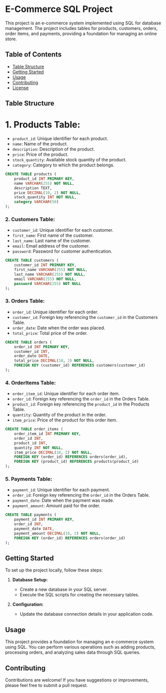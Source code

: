 
# E-Commerce SQL Project

This project is an e-commerce system implemented using SQL for database management. The project includes tables for products, customers, orders, order items, and payments, providing a foundation for managing an online store.

## Table of Contents

- [Table Structure](#table-structure)
- [Getting Started](#getting-started)
- [Usage](#usage)
- [Contributing](#contributing)
- [License](#license)

## Table Structure

# 1. Products Table:
   - `product_id`: Unique identifier for each product.
   - `name`: Name of the product.
   - `description`: Description of the product.
   - `price`: Price of the product.
   - `stock_quantity`: Available stock quantity of the product.
   - `category`: Category to which the product belongs.

   ```sql
   CREATE TABLE products (
       product_id INT PRIMARY KEY,
       name VARCHAR(255) NOT NULL,
       description TEXT,
       price DECIMAL(10, 2) NOT NULL,
       stock_quantity INT NOT NULL,
       category VARCHAR(50)
   );
   ```

### 2. Customers Table:
   - `customer_id`: Unique identifier for each customer.
   - `first_name`: First name of the customer.
   - `last_name`: Last name of the customer.
   - `email`: Email address of the customer.
   - `password`: Password for customer authentication.

   ```sql
   CREATE TABLE customers (
       customer_id INT PRIMARY KEY,
       first_name VARCHAR(255) NOT NULL,
       last_name VARCHAR(255) NOT NULL,
       email VARCHAR(255) NOT NULL,
       password VARCHAR(255) NOT NULL
   );
   ```

### 3. Orders Table:
   - `order_id`: Unique identifier for each order.
   - `customer_id`: Foreign key referencing the `customer_id` in the Customers Table.
   - `order_date`: Date when the order was placed.
   - `total_price`: Total price of the order.

   ```sql
   CREATE TABLE orders (
       order_id INT PRIMARY KEY,
       customer_id INT,
       order_date DATE,
       total_price DECIMAL(10, 2) NOT NULL,
       FOREIGN KEY (customer_id) REFERENCES customers(customer_id)
   );
   ```

### 4. OrderItems Table:
   - `order_item_id`: Unique identifier for each order item.
   - `order_id`: Foreign key referencing the `order_id` in the Orders Table.
   - `product_id`: Foreign key referencing the `product_id` in the Products Table.
   - `quantity`: Quantity of the product in the order.
   - `item_price`: Price of the product for this order item.

   ```sql
   CREATE TABLE order_items (
       order_item_id INT PRIMARY KEY,
       order_id INT,
       product_id INT,
       quantity INT NOT NULL,
       item_price DECIMAL(10, 2) NOT NULL,
       FOREIGN KEY (order_id) REFERENCES orders(order_id),
       FOREIGN KEY (product_id) REFERENCES products(product_id)
   );
   ```

### 5. Payments Table:
   - `payment_id`: Unique identifier for each payment.
   - `order_id`: Foreign key referencing the `order_id` in the Orders Table.
   - `payment_date`: Date when the payment was made.
   - `payment_amount`: Amount paid for the order.

   ```sql
   CREATE TABLE payments (
       payment_id INT PRIMARY KEY,
       order_id INT,
       payment_date DATE,
       payment_amount DECIMAL(10, 2) NOT NULL,
       FOREIGN KEY (order_id) REFERENCES orders(order_id)
   );
   ```

## Getting Started

To set up the project locally, follow these steps:

1. **Database Setup:**
   - Create a new database in your SQL server.
   - Execute the SQL scripts for creating the necessary tables.

2. **Configuration:**
   - Update the database connection details in your application code.

## Usage

This project provides a foundation for managing an e-commerce system using SQL. You can perform various operations such as adding products, processing orders, and analyzing sales data through SQL queries.

## Contributing

Contributions are welcome! If you have suggestions or improvements, please feel free to submit a pull request.




